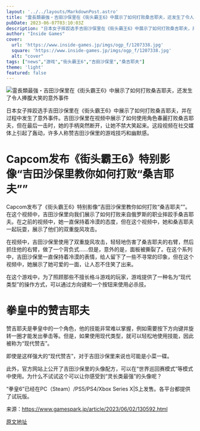 ```yaml
---
layout: '../../layouts/MarkdownPost.astro'
title: "霊長類最強・吉田沙保里在《街头霸王6》中展示了如何打败桑吉耶夫，还发生了令人捧腹大笑的意外事件"
pubDate: 2023-06-07T03:10:03Z
description: "日本女子摔跤选手吉田沙保里在《街头霸王6》中展示了如何打败桑吉耶夫，并在过程中发生了意外事件。"
author: "Inside Games"
cover:
  url: 'https://www.inside-games.jp/imgs/ogp_f/1207338.jpg'
  square: 'https://www.inside-games.jp/imgs/ogp_f/1207338.jpg'
  alt: "cover"
tags: ["news","游戏","街头霸王6","吉田沙保里","桑吉耶夫"]
theme: 'light'
featured: false
---
```


![霊長類最強・吉田沙保里在《街头霸王6》中展示了如何打败桑吉耶夫，还发生了令人捧腹大笑的意外事件](https://www.inside-games.jp/imgs/ogp_f/1207338.jpg)

日本女子摔跤选手吉田沙保里在《街头霸王6》中展示了如何打败桑吉耶夫，并在过程中发生了意外事件。吉田沙保里在视频中展示了如何使用角色春麗打败桑吉耶夫，但在最后一击时，她的手柄突然断开，让她不禁大笑起来。这段视频在社交媒体上引起了轰动，许多人称赞吉田沙保里的游戏技巧和幽默感。

# Capcom发布《街头霸王6》特别影像“吉田沙保里教你如何打败“桑吉耶夫””

Capcom发布了《街头霸王6》特别影像“吉田沙保里教你如何打败“桑吉耶夫””。在这个视频中，吉田沙保里向我们展示了如何打败来自俄罗斯的职业摔跤手桑吉耶夫。在之前的视频中，她一直保持着冷漠的态度，但在这个视频中，她和桑吉耶夫一起玩耍，展示了他们的双重旋风攻击。

在视频中，吉田沙保里使用了双重旋风攻击，轻轻地伤害了桑吉耶夫的右臂，然后抓住他的右臂，做了一个背负式……但是，意外的是，面板被撕裂了。在这个系列中，吉田沙保里一直保持着冷漠的表情，给人留下了一些不寻常的印象，但在这个视频中，她展示了她可爱的一面，让人忍不住笑了出来。

在这个游戏中，为了照顾那些不擅长格斗游戏的玩家，游戏提供了一种名为“现代类型”的操作方式，可以通过方向键和一个按钮来使用必杀技。
# 拳皇中的赞吉耶夫

赞吉耶夫是拳皇中的一个角色，他的技能非常难以掌握，例如需要按下方向键并旋转一圈才能发出拳击等。但是，如果使用现代类型，就可以轻松地使用技能，因此被称为“现代赞吉”。

即使是这样强大的“现代赞吉”，对于吉田沙保里来说也可能是小菜一碟。

此外，官方网站上公开了吉田沙保里的头像配方，可以在“世界巡回赛模式”等模式中使用。为什么不试试这个可以让你感受到“灵长类最强”的头像呢？

“拳皇6”已经在PC（Steam）/PS5/PS4/Xbox Series X|S上发售。各平台都提供了试玩版。

来源：<https://www.gamespark.jp/article/2023/06/02/130592.html>

  [原文地址](https://www.inside-games.jp/article/2023/06/07/146406.html)